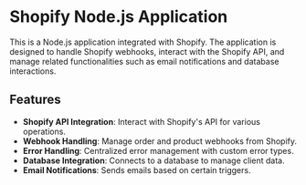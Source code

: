 # Shopify Node.js Application

This is a Node.js application integrated with Shopify. The application is designed to handle Shopify webhooks, interact with the Shopify API, and manage related functionalities such as email notifications and database interactions.

## Features

- **Shopify API Integration**: Interact with Shopify's API for various operations.
- **Webhook Handling**: Manage order and product webhooks from Shopify.
- **Error Handling**: Centralized error management with custom error types.
- **Database Integration**: Connects to a database to manage client data.
- **Email Notifications**: Sends emails based on certain triggers.
